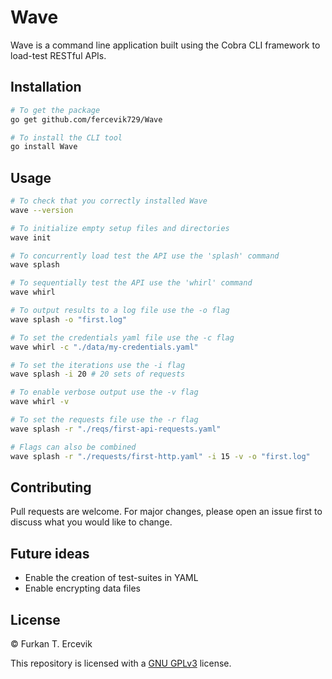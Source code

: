 # Wave

Wave is a command line application built using the Cobra CLI framework to load-test RESTful APIs.

## Installation

```bash
# To get the package
go get github.com/fercevik729/Wave

# To install the CLI tool
go install Wave
```

## Usage

```bash
# To check that you correctly installed Wave
wave --version

# To initialize empty setup files and directories
wave init

# To concurrently load test the API use the 'splash' command
wave splash 

# To sequentially test the API use the 'whirl' command
wave whirl

# To output results to a log file use the -o flag
wave splash -o "first.log"

# To set the credentials yaml file use the -c flag
wave whirl -c "./data/my-credentials.yaml"

# To set the iterations use the -i flag
wave splash -i 20 # 20 sets of requests

# To enable verbose output use the -v flag
wave whirl -v

# To set the requests file use the -r flag
wave splash -r "./reqs/first-api-requests.yaml"

# Flags can also be combined
wave splash -r "./requests/first-http.yaml" -i 15 -v -o "first.log"
```

## Contributing
Pull requests are welcome. For major changes, please open an issue first to discuss what you would like to change.

## Future ideas
* Enable the creation of test-suites in YAML
* Enable encrypting data files

## License
© Furkan T. Ercevik

This repository is licensed with a [GNU GPLv3](LICENSE) license.
